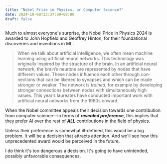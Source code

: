 ```yaml
---
title: "Nobel Prize in Physics, or Computer Science?"
date: 2024-10-08T23:37:09+08:00
draft: false
---
```


Much to almost everyone's surprise, the Nobel Price in Physics 2024 is awarded to John Hopfield and Geoffrey Hinton, for their foundational discoveries and inventions in ML:

> When we talk about artificial intelligence, we often mean machine learning using artificial neural networks. This technology was originally inspired by the structure of the brain. In an artificial neural network, the brain’s neurons are represented by nodes that have different values. These nodes influence each other through con­nections that can be likened to synapses and which can be made stronger or weaker. The network is *trained*, for example by developing stronger connections between nodes with simultaneously high values. This year’s laureates have conducted important work with artificial neural networks from the 1980s onward.

When the Nobel committee appeals their decision towards one contribution from computer science—in terms of ***revealed preference***, this implies that they prefer AI over the rest of ***ALL*** contributions in the field of physics.

Unless their preference is somewhat ill-defined, this would be a big problem. It will be a decision that attracts attention. And we'll see how this unprecedented award would be perceived in the future. 

I do think it's too dangerous a decision. It's going to have unintended, possibly unfavorable  consequences.

